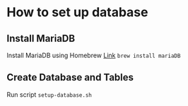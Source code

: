 # How to set up database

## Install MariaDB
Install MariaDB using Homebrew [Link](https://formulae.brew.sh/formula/mariadb)
`
    brew install mariaDB
`

## Create Database and Tables
Run script `setup-database.sh`

